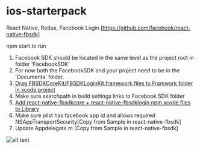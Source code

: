 # ios-starterpack
React Native, Redux, Facebook Login [https://github.com/facebook/react-native-fbsdk]

npm start to run

1. Facebook SDK should be located in the same level as the project root in folder 'FacebookSDK'
2. For now both the FacebookSDK and your project need to be in the 'Documents' folder.
3. [Drag FBSDKCoreKit/FBSDKLoginKit.framework files to Framwork folder in xcode project](https://developers.facebook.com/docs/ios/getting-started)
4. Make sure searchpath in build settings links to Facebook SDK folder
5. [Add react-native-fbsdkcore + react-native-fbsdklogin npm xcode files to Library](http://facebook.github.io/react-native/docs/linking-libraries-ios.html)
6. Make sure plist has facebook app id and allows required NSAppTransportSecurity[Copy from Sample in react-native-fbsdk]
7. Update Appdelegate.m [Copy from Sample in react-native-fbsdk]

![alt text](http://i.imgur.com/5n08nGd.png, 'screenshot')

